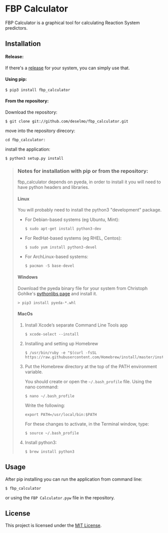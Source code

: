 # FBP Calculator
FBP Calculator is a graphical tool for calculating Reaction System predictors.

## Installation
#### Release:
If there's a [release](https://github.com/deselmo/FBP_Calculator/releases) for your system, you can simply use that.

#### Using pip:
```
$ pip3 install fbp_calculator
```
#### From the repository:

Download the repository:
```
$ git clone git://github.com/deselmo/fbp_calculator.git
```
move into the repository direcory:
```
cd fbp_calculator:
```
install the application:
```
$ python3 setup.py install
```

> ### Notes for installation with pip or from the repository:
> fbp_calculator depends on pyeda, in order to install it you will need to have python headers and libraries.
>
> #### Linux
> You will probably need to install the python3 "development" package.
>
> - For Debian-based systems (eg Ubuntu, Mint):
>   ```
>   $ sudo apt-get install python3-dev
>   ```
>
> - For RedHat-based systems (eg RHEL, Centos):
>
>   ```
>   $ sudo yum install python3-devel
>   ```
>
> - For ArchLinux-based systems:
>
>   ```
>   $ pacman -S base-devel
>   ```
>
> #### Windows
> Download the pyeda binary file for your system from Christoph Gohlke's [pythonlibs page](https://www.lfd.uci.edu/~gohlke/pythonlibs/#pyeda) and install it.
>
> ```
> > pip3 install pyeda‑*.whl
> ```
>
> #### MacOs
> 1. Install Xcode’s separate Command Line Tools app
>
>       ```
>       $ xcode-select --install
>       ```
>
> 2. Installing and setting up Homebrew
>
>       ```
>       $ /usr/bin/ruby -e "$(curl -fsSL https://raw.githubusercontent.com/Homebrew/install/master/install)"
>       ```
>
> 3. Put the Homebrew directory at the top of the PATH environment variable.
>
>       You should create or open the `~/.bash_profile` file. Using the nano command:
>
>       ```
>       $ nano ~/.bash_profile
>       ```
>
>       Write the following:
>
>       ```
>       export PATH=/usr/local/bin:$PATH
>       ```
>
>       For these changes to activate, in the Terminal window, type:
>
>       ```
>       $ source ~/.bash_profile
>       ```
>
> 4. Install python3:
>
>       ```
>       $ brew install python3
>       ```

## Usage
After pip installing you can run the application from command line:
```
$ fbp_calculator
```
or using the `FBP Calculator.pyw` file  in the repository.

## License
This project is licensed under the [MIT License](https://github.com/deselmo/FBP-Calculator/blob/master/LICENSE).